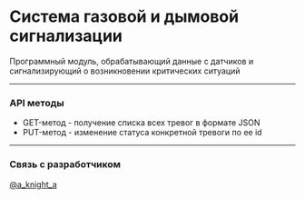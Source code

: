 # Система газовой и дымовой сигнализации
Программный модуль, обрабатывающий данные с датчиков и сигнализирующий о возникновении критических ситуаций
___
### API методы
- GET-метод - получение списка всех тревог в формате JSON
- PUT-метод - изменение статуса конкретной тревоги по ее id

___
### Связь с разработчиком
[@a_knight_a](https://t.me/a_knight_a)
